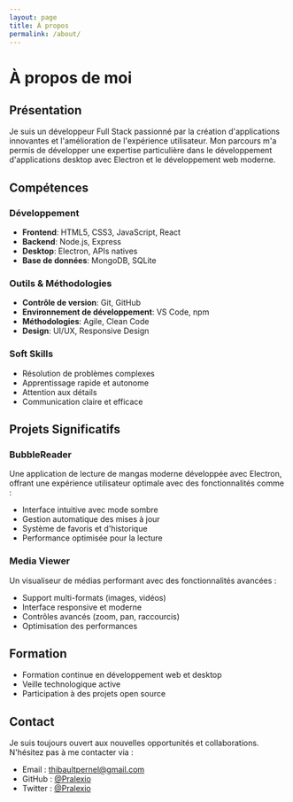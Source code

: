 ```yaml
---
layout: page
title: À propos
permalink: /about/
---
```


# À propos de moi

## Présentation
Je suis un développeur Full Stack passionné par la création d'applications innovantes et l'amélioration de l'expérience utilisateur. Mon parcours m'a permis de développer une expertise particulière dans le développement d'applications desktop avec Electron et le développement web moderne.

## Compétences

### Développement
- **Frontend**: HTML5, CSS3, JavaScript, React
- **Backend**: Node.js, Express
- **Desktop**: Electron, APIs natives
- **Base de données**: MongoDB, SQLite

### Outils & Méthodologies
- **Contrôle de version**: Git, GitHub
- **Environnement de développement**: VS Code, npm
- **Méthodologies**: Agile, Clean Code
- **Design**: UI/UX, Responsive Design

### Soft Skills
- Résolution de problèmes complexes
- Apprentissage rapide et autonome
- Attention aux détails
- Communication claire et efficace

## Projets Significatifs

### BubbleReader
Une application de lecture de mangas moderne développée avec Electron, offrant une expérience utilisateur optimale avec des fonctionnalités comme :
- Interface intuitive avec mode sombre
- Gestion automatique des mises à jour
- Système de favoris et d'historique
- Performance optimisée pour la lecture

### Media Viewer
Un visualiseur de médias performant avec des fonctionnalités avancées :
- Support multi-formats (images, vidéos)
- Interface responsive et moderne
- Contrôles avancés (zoom, pan, raccourcis)
- Optimisation des performances

## Formation
- Formation continue en développement web et desktop
- Veille technologique active
- Participation à des projets open source

## Contact
Je suis toujours ouvert aux nouvelles opportunités et collaborations. N'hésitez pas à me contacter via :
- Email : [thibaultpernel@gmail.com](mailto:thibaultpernel@gmail.com)
- GitHub : [@Pralexio](https://github.com/Pralexio)
- Twitter : [@Pralexio](https://twitter.com/Pralexio) 